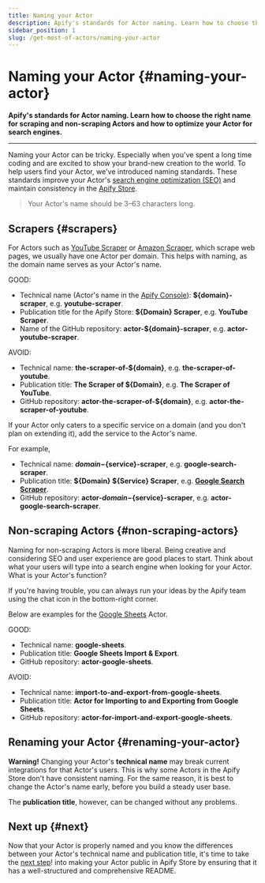 ```yaml
---
title: Naming your Actor
description: Apify's standards for Actor naming. Learn how to choose the right name for scraping and non-scraping Actors and how to optimize your Actor for search engines.
sidebar_position: 1
slug: /get-most-of-actors/naming-your-actor
---
```


# Naming your Actor {#naming-your-actor}

**Apify's standards for Actor naming. Learn how to choose the right name for scraping and non-scraping Actors and how to optimize your Actor for search engines.**

---

Naming your Actor can be tricky. Especially when you've spent a long time coding and are excited to show your brand-new creation to the world. To help users find your Actor, we've introduced naming standards. These standards improve your Actor's [search engine optimization (SEO)](https://en.wikipedia.org/wiki/Search_engine_optimization) and maintain consistency in the [Apify Store](https://apify.com/store).

> Your Actor's name should be 3–63 characters long.

## Scrapers {#scrapers}

For Actors such as [YouTube Scraper](https://apify.com/bernardo/youtube-scraper) or [Amazon Scraper](https://apify.com/vaclavrut/amazon-crawler), which scrape web pages, we usually have one Actor per domain. This helps with naming, as the domain name serves as your Actor's name.

GOOD:

- Technical name (Actor's name in the [Apify Console](https://console.apify.com)): **${domain}-scraper**, e.g. **youtube-scraper**.
- Publication title for the Apify Store: **${Domain} Scraper**, e.g. **YouTube Scraper**.
- Name of the GitHub repository: **actor-${domain}-scraper**, e.g. **actor-youtube-scraper**.

AVOID:

- Technical name: **the-scraper-of-${domain}**, e.g. **the-scraper-of-youtube**.
- Publication title: **The Scraper of ${Domain}**, e.g. **The Scraper of YouTube**.
- GitHub repository: **actor-the-scraper-of-${domain}**, e.g. **actor-the-scraper-of-youtube**.

If your Actor only caters to a specific service on a domain (and you don't plan on extending it), add the service to the Actor's name.

For example,

- Technical name: **${domain}-${service}-scraper**, e.g. **google-search-scraper**.
- Publication title: **${Domain} ${Service} Scraper**, e.g. [**Google Search Scraper**](https://apify.com/apify/google-search-scraper).
- GitHub repository: **actor-${domain}-${service}-scraper**, e.g. **actor-google-search-scraper**.

## Non-scraping Actors {#non-scraping-actors}

Naming for non-scraping Actors is more liberal. Being creative and considering SEO and user experience are good places to start. Think about what your users will type into a search engine when looking for your Actor. What is your Actor's function?

If you're having trouble, you can always run your ideas by the Apify team using the chat icon in the bottom-right corner.

Below are examples for the [Google Sheets](https://apify.com/lukaskrivka/google-sheets) Actor.

GOOD:

- Technical name: **google-sheets**.
- Publication title: **Google Sheets Import & Export**.
- GitHub repository: **actor-google-sheets**.

AVOID:

- Technical name: **import-to-and-export-from-google-sheets**.
- Publication title: **Actor for Importing to and Exporting from Google Sheets**.
- GitHub repository: **actor-for-import-and-export-google-sheets**.

## Renaming your Actor {#renaming-your-actor}

**Warning!** Changing your Actor's **technical name** may break current integrations for that Actor's users. This is why some Actors in the Apify Store don't have consistent naming. For the same reason, it is best to change the Actor's name early, before you build a steady user base.

The **publication title**, however, can be changed without any problems.

## Next up {#next}

Now that your Actor is properly named and you know the differences between your Actor's technical name and publication title, it's time to take the [next step](./actor_readme.md)! into making your Actor public in Apify Store by ensuring that it has a well-structured and comprehensive README.

